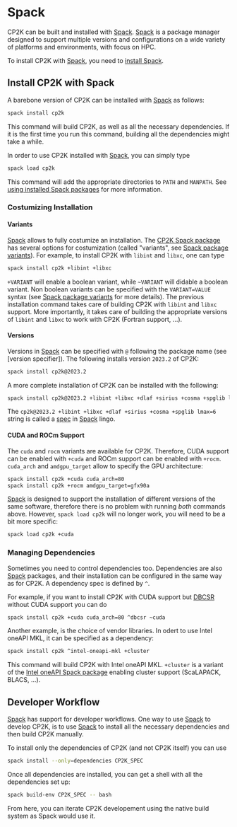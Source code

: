 # Spack

CP2K can be built and installed with [Spack]. [Spack] is a package manager designed to support multiple versions and configurations on a wide variety of platforms and environments, with focus on HPC.

To install CP2K with [Spack], you need to [install Spack].

## Install CP2K with Spack

A barebone version of CP2K can be installed with [Spack] as follows:

```bash
spack install cp2k
```

This command will build CP2K, as well as all the necessary dependencies. If it is the first time you run this command, building all the dependencies might take a while.

In order to use CP2K installed with [Spack], you can simply type

```bash
spack load cp2k
```

This command will add the appropriate directories to `PATH` and `MANPATH`. See [using installed Spack packages] for more information.

### Costumizing Installation

#### Variants

[Spack] allows to fully costumize an installation. The [CP2K Spack package] has several options for costumization (called "variants", see [Spack package variants]). For example, to install CP2K with `libint` and `libxc`, one can type

```bash
spack install cp2k +libint +libxc
```

`+VARIANT` will enable a boolean variant, while `~VARIANT` will didable a boolean variant. Non boolean variants can be specified with the `VARIANT=VALUE` syntax (see [Spack package variants] for more details). The previous installation command takes care of building CP2K with `libint` and `libxc` support. More importantly, it takes care of building the appropriate versions of `libint` and `libxc` to work with CP2K (Fortran support, ...).

#### Versions

Versions in [Spack] can be specified with `@` following the package name (see [version specifier]). The following installs version `2023.2` of CP2K:

```bash
spack install cp2k@2023.2
```

A more complete installation of CP2K can be installed with the following:
```bash
spack install cp2k@2023.2 +libint +libxc +dlaf +sirius +cosma +spglib lmax=6 
```

The `cp2k@2023.2 +libint +libxc +dlaf +sirius +cosma +spglib lmax=6` string is called a [spec] in [Spack] lingo.

#### CUDA and ROCm Support

The `cuda` and `rocm` variants are available for CP2K. Therefore, CUDA support can be enabled with `+cuda` and ROCm support can be enabled with `+rocm`. `cuda_arch` and `amdgpu_target` allow to specify the GPU architecture:

```bash
spack install cp2k +cuda cuda_arch=80
spack install cp2k +rocm amdgpu_target=gfx90a
```

[Spack] is designed to support the installation of different versions of the same software, therefore there is no problem with running _both_ commands above. However, `spack load cp2k` will no longer work, you will need to be a bit more specific:

```bash
spack load cp2k +cuda
```

### Managing Dependencies

Sometimes you need to control dependencies too. Dependencies are also [Spack] packages, and their installation can be configured in the same way as for CP2K. A dependency spec is defined by `^`.

For example, if you want to install CP2K with CUDA support but [DBCSR] without CUDA support you can do

```bash
spack install cp2k +cuda cuda_arch=80 ^dbcsr ~cuda
```

Another example, is the choice of vendor libraries. In odert to use Intel oneAPI MKL, it can be specified as a dependency:

```bash
spack install cp2k ^intel-oneapi-mkl +cluster
```

This command will build CP2K with Intel oneAPI MKL. `+cluster` is a variant of the [Intel oneAPI Spack package] enabling cluster support (ScaLAPACK, BLACS, ...).

## Developer Workflow

[Spack] has support for developer workflows. One way to use [Spack] to develop CP2K, is to use [Spack] to install all the necessary dependencies and then build CP2K manually.

To install only the dependencies of CP2K (and not CP2K itself) you can use

```bash
spack install --only=dependencies CP2K_SPEC
```

Once all dependencies are installed, you can get a shell with all the dependencies set up:

```bash
spack build-env CP2K_SPEC -- bash
```

From here, you can iterate CP2K developement using the native build system as Spack would use it.

[Spack]: https://spack.readthedocs.io/en/latest/
[install Spack]: https://spack.readthedocs.io/en/latest/getting_started.html#installation
[using installed Spack packages]: https://spack.readthedocs.io/en/latest/basic_usage.html#using-installed-packages
[CP2K Spack package]: https://packages.spack.io/package.html?name=cp2k
[spec]: https://spack.readthedocs.io/en/latest/basic_usage.html#specs-dependencies
[Intel oneAPI Spack package]: https://packages.spack.io/package.html?name=intel-oneapi-mkl
[Spack package variants]: https://spack.readthedocs.io/en/latest/basic_usage.html#variants
[Spack package version specifier]: https://spack.readthedocs.io/en/latest/basic_usage.html#version-specifier
[DBCSR]: https://cp2k.github.io/dbcsr/develop/